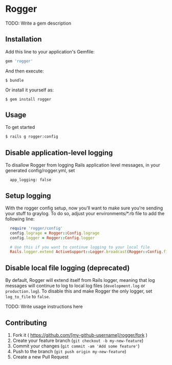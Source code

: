 # Rogger

TODO: Write a gem description

## Installation

Add this line to your application's Gemfile:

```ruby
gem 'rogger'
```

And then execute:

    $ bundle

Or install it yourself as:

    $ gem install rogger

## Usage

To get started

```bash
$ rails g rogger:config
```

## Disable application-level logging

To disallow Rogger from logging Rails application level messages, in your
generated config/rogger.yml, set

```
  app_logging: false
```

## Setup logging

With the rogger config setup, now you'll want to make sure you're sending your
stuff to graylog. To do so, adjust your environments/*.rb file to add the
following line:

```ruby
  require 'rogger/config'
  config.lograge = Rogger::Config.lograge
  config.logger = Rogger::Config.logger

  # Use this if you want to continue logging to your local file
  Rails.logger.extend ActiveSupport::Logger.broadcast(Rogger::Config.file_log)
````

##
## Disable local file logging (deprecated)

By default, Rogger will extend itself from Rails logger, meaning that log messages will continue to log to local log files (`development.log` or `production.log`). To disable this and make Rogger the only logger, set `log_to_file` to `false`.

TODO: Write usage instructions here



## Contributing

1. Fork it ( https://github.com/[my-github-username]/rogger/fork )
2. Create your feature branch (`git checkout -b my-new-feature`)
3. Commit your changes (`git commit -am 'Add some feature'`)
4. Push to the branch (`git push origin my-new-feature`)
5. Create a new Pull Request
